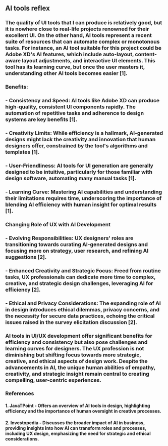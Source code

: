 ## AI tools reflex

### The quality of UI tools that I can produce is relatively good, but it is nowhere close to real-life projects renowned for their excellent UI. On the other hand, AI tools represent a recent suite of resources that can automate complex or monotonous tasks. For instance, an AI tool suitable for this project could be Adobe XD's AI features, which include auto-layout, content-aware layout adjustments, and interactive UI elements. This tool has its learning curve, but once the user masters it, understanding other AI tools becomes easier [1].

### Benefits:

### - **Consistency and Speed**: AI tools like Adobe XD can produce high-quality, consistent UI components rapidly. The automation of repetitive tasks and adherence to design systems are key benefits [1].

### - **Creativity Limits**: While efficiency is a hallmark, AI-generated designs might lack the creativity and innovation that human designers offer, constrained by the tool's algorithms and templates [1].

### - **User-Friendliness**: AI tools for UI generation are generally designed to be intuitive, particularly for those familiar with design software, automating many manual tasks [1].

### - **Learning Curve**: Mastering AI capabilities and understanding their limitations requires time, underscoring the importance of blending AI efficiency with human insight for optimal results [1].

### Changing Role of UX with AI Development

### - **Evolving Responsibilities**: UX designers' roles are transitioning towards curating AI-generated designs and focusing more on strategy, user research, and refining AI suggestions [2].

### - **Enhanced Creativity and Strategic Focus**: Freed from routine tasks, UX professionals can dedicate more time to complex, creative, and strategic design challenges, leveraging AI for efficiency [2].

### - **Ethical and Privacy Considerations**: The expanding role of AI in design introduces ethical dilemmas, privacy concerns, and the necessity for secure data practices, echoing the critical issues raised in the survey elicitation discussion [2].

### AI tools in UI/UX development offer significant benefits for efficiency and consistency but also pose challenges and learning curves for designers. The UX profession is not diminishing but shifting focus towards more strategic, creative, and ethical aspects of design work. Despite the advancements in AI, the unique human abilities of empathy, creativity, and strategic insight remain central to creating compelling, user-centric experiences.

### References

#### 1. **JavaTPoint** - Offers an overview of AI tools in design, highlighting efficiency and the importance of human oversight in creative processes.

#### 2. **Investopedia** - Discusses the broader impact of AI in business, providing insights into how AI can transform roles and processes, including UX design, emphasizing the need for strategic and ethical considerations.